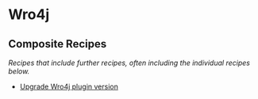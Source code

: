 # Wro4j

## Composite Recipes

_Recipes that include further recipes, often including the individual recipes below._

* [Upgrade Wro4j plugin version](./upgradewro4jmavenpluginversion.md)


